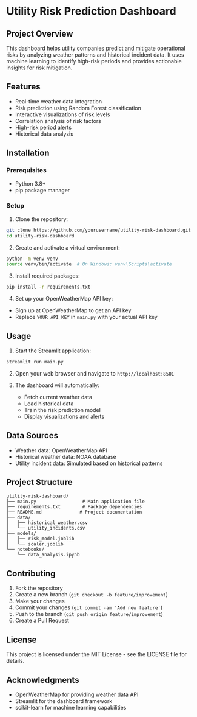 # Utility Risk Prediction Dashboard

## Project Overview
This dashboard helps utility companies predict and mitigate operational risks by analyzing weather patterns and historical incident data. It uses machine learning to identify high-risk periods and provides actionable insights for risk mitigation.

## Features
- Real-time weather data integration
- Risk prediction using Random Forest classification
- Interactive visualizations of risk levels
- Correlation analysis of risk factors
- High-risk period alerts
- Historical data analysis

## Installation

### Prerequisites
- Python 3.8+
- pip package manager

### Setup
1. Clone the repository:
```bash
git clone https://github.com/yourusername/utility-risk-dashboard.git
cd utility-risk-dashboard
```

2. Create and activate a virtual environment:
```bash
python -m venv venv
source venv/bin/activate  # On Windows: venv\Scripts\activate
```

3. Install required packages:
```bash
pip install -r requirements.txt
```

4. Set up your OpenWeatherMap API key:
- Sign up at OpenWeatherMap to get an API key
- Replace `YOUR_API_KEY` in `main.py` with your actual API key

## Usage
1. Start the Streamlit application:
```bash
streamlit run main.py
```

2. Open your web browser and navigate to `http://localhost:8501`

3. The dashboard will automatically:
   - Fetch current weather data
   - Load historical data
   - Train the risk prediction model
   - Display visualizations and alerts

## Data Sources
- Weather data: OpenWeatherMap API
- Historical weather data: NOAA database
- Utility incident data: Simulated based on historical patterns

## Project Structure
```
utility-risk-dashboard/
├── main.py                 # Main application file
├── requirements.txt        # Package dependencies
├── README.md              # Project documentation
├── data/
│   ├── historical_weather.csv
│   └── utility_incidents.csv
├── models/
│   ├── risk_model.joblib
│   └── scaler.joblib
└── notebooks/
    └── data_analysis.ipynb
```

## Contributing
1. Fork the repository
2. Create a new branch (`git checkout -b feature/improvement`)
3. Make your changes
4. Commit your changes (`git commit -am 'Add new feature'`)
5. Push to the branch (`git push origin feature/improvement`)
6. Create a Pull Request

## License
This project is licensed under the MIT License - see the LICENSE file for details.

## Acknowledgments
- OpenWeatherMap for providing weather data API
- Streamlit for the dashboard framework
- scikit-learn for machine learning capabilities
